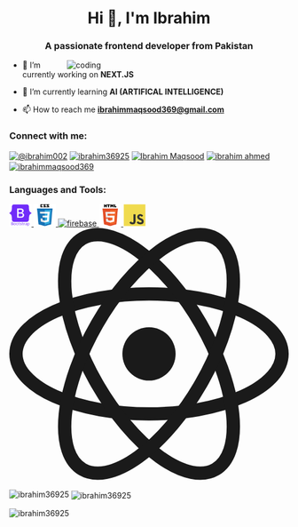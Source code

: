 

<!--
**Ibrahim36925/Ibrahim36925** is a ✨ _special_ ✨ repository because its `README.md` (this file) appears on your GitHub profile.

Here are some ideas to get you started:

- 🔭 I’m currently working on ...
- 🌱 I’m currently learning ...
- 👯 I’m looking to collaborate on ...
- 🤔 I’m looking for help with ...
- 💬 Ask me about ...
- 📫 How to reach me: ...
- 😄 Pronouns: ...
- ⚡ Fun fact: ...
--><h1 align="center">Hi 👋, I'm Ibrahim</h1>
<h3 align="center">A passionate frontend developer from Pakistan</h3>
<img align="right" alt="coding" width="400px" src="https://user-images.githubusercontent.com/55389276/140866485-8fb1c876-9a8f-4d6a-98dc-08c4981eaf70.gif">


- 🔭 I’m currently working on **NEXT.JS**

- 🌱 I’m currently learning **AI (ARTIFICAL INTELLIGENCE)**

- 📫 How to reach me **ibrahimmaqsood369@gmail.com**

<h3 align="left">Connect with me:</h3>
<p align="left">
<a href="https://codepen.io/ibrahim002" target="blank"><img align="center" src="https://raw.githubusercontent.com/rahuldkjain/github-profile-readme-generator/master/src/images/icons/Social/codepen.svg" alt="@ibrahim002" height="30" width="40" /></a>
<a href="https://twitter.com/ibrahim36925" target="blank"><img align="center" src="https://raw.githubusercontent.com/rahuldkjain/github-profile-readme-generator/master/src/images/icons/Social/twitter.svg" alt="ibrahim36925" height="30" width="40" /></a>
<a href="https://linkedin.com/in/ibrahim-maqsood-3ab954253" target="blank"><img align="center" src="https://raw.githubusercontent.com/rahuldkjain/github-profile-readme-generator/master/src/images/icons/Social/linked-in-alt.svg" alt="Ibrahim Maqsood" height="30" width="40" /></a>
<a href="https://fb.com/ibrahim ahmed" target="blank"><img align="center" src="https://raw.githubusercontent.com/rahuldkjain/github-profile-readme-generator/master/src/images/icons/Social/facebook.svg" alt="ibrahim ahmed" height="30" width="40" /></a>
<a href="https://instagram.com/ibrahimmaqsood369" target="blank"><img align="center" src="https://raw.githubusercontent.com/rahuldkjain/github-profile-readme-generator/master/src/images/icons/Social/instagram.svg" alt="ibrahimmaqsood369" height="30" width="40" /></a>
</p>

<h3 align="left">Languages and Tools:</h3>
<p align="left"> <a href="https://getbootstrap.com" target="_blank" rel="noreferrer"> <img src="https://raw.githubusercontent.com/devicons/devicon/master/icons/bootstrap/bootstrap-plain-wordmark.svg" alt="bootstrap" width="40" height="40"/> </a> <a href="https://www.w3schools.com/css/" target="_blank" rel="noreferrer"> <img src="https://raw.githubusercontent.com/devicons/devicon/master/icons/css3/css3-original-wordmark.svg" alt="css3" width="40" height="40"/> </a> <a href="https://firebase.google.com/" target="_blank" rel="noreferrer"> <img src="https://www.vectorlogo.zone/logos/firebase/firebase-icon.svg" alt="firebase" width="40" height="40"/> </a> <a href="https://www.w3.org/html/" target="_blank" rel="noreferrer"> <img src="https://raw.githubusercontent.com/devicons/devicon/master/icons/html5/html5-original-wordmark.svg" alt="html5" width="40" height="40"/> </a> <a href="https://developer.mozilla.org/en-US/docs/Web/JavaScript" target="_blank" rel="noreferrer"> <img src="https://raw.githubusercontent.com/devicons/devicon/master/icons/javascript/javascript-original.svg" alt="javascript" width="40" height="40"/> <svg width="100%" height="100%" viewBox="-10.5 -9.45 21 18.9" fill="none" xmlns="http://www.w3.org/2000/svg" class="text-sm me-0 w-10 h-10 text-brand dark:text-brand-dark flex origin-center transition-all ease-in-out"><circle cx="0" cy="0" r="2" fill="currentColor"></circle><g stroke="currentColor" stroke-width="1" fill="none"><ellipse rx="10" ry="4.5"></ellipse><ellipse rx="10" ry="4.5" transform="rotate(60)"></ellipse><ellipse rx="10" ry="4.5" transform="rotate(120)"></ellipse></g></svg></a> </p>

<p><img align="left" src="https://github-readme-stats.vercel.app/api/top-langs?username=ibrahim36925&show_icons=true&locale=en&layout=compact" alt="ibrahim36925" /></p>

<p>&nbsp;<img align="center" src="https://github-readme-stats.vercel.app/api?username=ibrahim36925&show_icons=true&locale=en" alt="ibrahim36925" /></p>

<p><img align="center" src="https://github-readme-streak-stats.herokuapp.com/?user=ibrahim36925&" alt="ibrahim36925" /></p>

